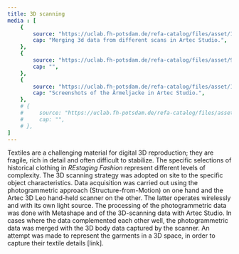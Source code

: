 ```yaml
---
title: 3D scanning
media : [
    {
        source: "https://uclab.fh-potsdam.de/refa-catalog/files/asset/1fd95abe767a7fb63bf0314e78d32bc95944565f.png",
        cap: "Merging 3d data from different scans in Artec Studio.",
    },
    {
        source: "https://uclab.fh-potsdam.de/refa-catalog/files/asset/95842672babccb3e6a4eafba40168e4ce19f3d88.png",
        cap: "",
    },
    {
        source: "https://uclab.fh-potsdam.de/refa-catalog/files/asset/1287fb1d2b1a13d0d17040c0dd7e4af3b7d4fb03.png",
        cap: "Screenshots of the Ärmeljacke in Artec Studio.",
    },
    # {
    #     source: "https://uclab.fh-potsdam.de/refa-catalog/files/asset/606eacc212e5aa0c10e226f4ee9e6c3880cb3a50.gif",
    #     cap: "",
    # },
]
---
```


Textiles are a challenging material for digital 3D reproduction; they are fragile, rich in detail and often difficult to stabilize. The specific selections of historical clothing in *REstaging Fashion* represent different levels of complexity. The 3D scanning strategy was adopted on site to the specific object characteristics. Data acquisition was carried out using the photogrammetric approach (Structure-from-Motion) on one hand and the Artec 3D Leo hand-held scanner on the other. The latter operates wirelessly and with its own light source. The processing of the photogrammetric data was done with Metashape and of the 3D-scanning data with Artec Studio. In cases where the data complemented each other well, the photogrammetric data was merged with the 3D body data captured by the scanner. 
An attempt was made to represent the garments in a 3D space, in order to capture their textile details [link].
